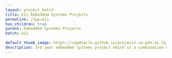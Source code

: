 ```yaml
---
layout: project_batch
title: E11 Embedded Systems Projects
permalink: /3yp/e11
has_children: true
parent: Embedded Systems Projects
batch: e11
    
default_thumb_image: https://cepdnaclk.github.io/projects.ce.pdn.ac.lk/data/categories/3yp/thumbnail.jpg
description: 3rd year embedded systems project which is a combination of CO321, CO324 and CO325 courses
---
```

